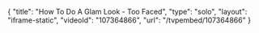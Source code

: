 {
    "title": "How To Do A Glam Look - Too Faced",
    "type": "solo",
    "layout": "iframe-static",
    "videoId": "107364866",
    "url": "\/tvpembed\/107364866"
}